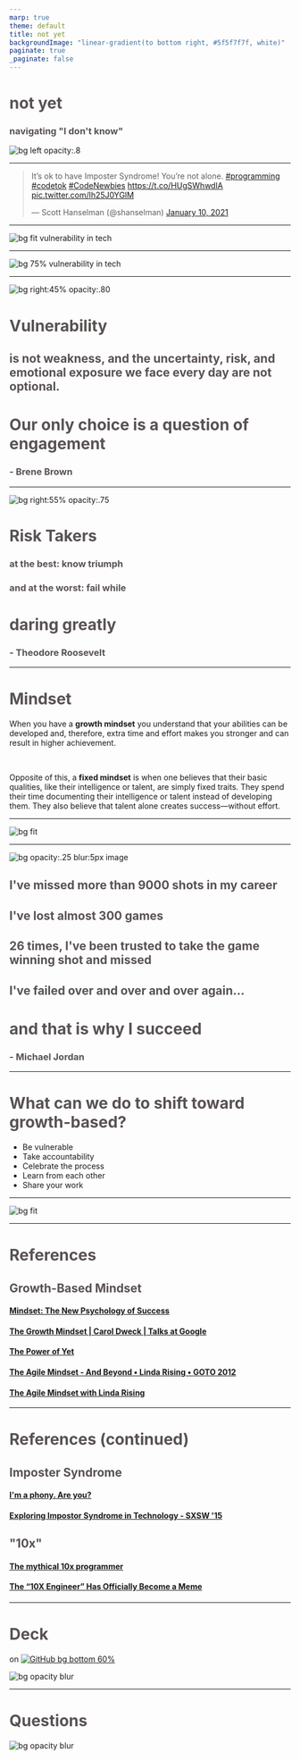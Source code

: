 ```yaml
---
marp: true
theme: default
title: not yet
backgroundImage: "linear-gradient(to bottom right, #5f5f7f7f, white)"
paginate: true
_paginate: false
---
```


# not yet

### navigating "I don't know"

![bg left opacity:.8](./resources/iStock-1199606096.jpg)

---

<!-- rare bit of vulnerability -- it is OK to not know! -->

<blockquote class="twitter-tweet" data-align="center" data-width="500">
  <p lang="en" dir="ltr">It’s ok to have Imposter Syndrome! You’re not alone. <a href="https://twitter.com/hashtag/programming?src=hash&amp;ref_src=twsrc%5Etfw">#programming</a> <a href="https://twitter.com/hashtag/codetok?src=hash&amp;ref_src=twsrc%5Etfw">#codetok</a> <a href="https://twitter.com/hashtag/CodeNewbies?src=hash&amp;ref_src=twsrc%5Etfw">#CodeNewbies</a> <a href="https://t.co/HUgSWhwdlA">https://t.co/HUgSWhwdlA</a> <a href="https://t.co/lh25J0YGlM">pic.twitter.com/lh25J0YGlM</a></p>&mdash; Scott Hanselman (@shanselman) <a href="https://twitter.com/shanselman/status/1348399361521111040?ref_src=twsrc%5Etfw">January 10, 2021</a>
</blockquote><script async src="https://platform.twitter.com/widgets.js" charset="utf-8"></script>

---
<!-- let's find more examples! -->
![bg fit vulnerability in tech](./resources/search_bar.png)

---

![bg 75% vulnerability in tech](./resources/vulnerability_in_tech.png)

<!-- nope! -->

---

<!-- what do others say about vulnerability? -->

![bg right:45% opacity:.80](./resources/iStock-1218833196.jpg)
# Vulnerability
## is **not weakness**, and the uncertainty, risk, and emotional exposure we face every day are **not optional**.
# **Our only choice is a question of engagement**
### - Brene Brown

---

<!-- Brene Brown frequently quotes this 1910 speech -->

![bg right:55% opacity:.75](./resources/boxing_gloves.jpg)
# Risk Takers
### at the best: know triumph
### and at the worst: fail while

# **daring greatly**
### - Theodore Roosevelt

---

<!-- related to vulnerability -- growth-based mindset research by Carol Dweck -- resources on Mixer, Marie Potter -->

# Mindset

When you have a **growth mindset** you understand that your abilities can be developed and, therefore, extra time and effort makes you stronger and can result in higher achievement.

<br/>

Opposite of this, a **fixed mindset** is when one believes that their basic qualities, like their intelligence or talent, are simply fixed traits. They spend their time documenting their intelligence or talent instead of developing them. They also believe that talent alone creates success—without effort.

---

![bg fit](https://evolvingeducation.org/wp-content/uploads/2019/01/Fixed-vs-growth-mindset-graph.png)

---

<style scoped>
h1 {
  color: #595252;
}
h2 {
  color: #595252;
}
h3 {
  color: #595252;
}
</style>

![bg opacity:.25 blur:5px image](./resources/GettyImages-53033254.jpg)

## I've **missed** more than 9000 shots in my career
## I've **lost** almost 300 games
## 26 times, I've been trusted to take the game winning shot and missed
## I've failed over and over and over again...
# and that is **why I succeed**

### - Michael Jordan

---

# What can we do to shift toward growth-based?

* Be vulnerable
* Take accountability
* Celebrate the process
* Learn from each other
* Share your work

---

![bg fit](http://www.nicholasalexander-es.com/wp-content/uploads/Ladder-of-Accountability.jpg)

---
# References
## Growth-Based Mindset
#### [Mindset: The New Psychology of Success](https://www.goodreads.com/book/show/40745.Mindset)
#### [The Growth Mindset | Carol Dweck | Talks at Google](https://www.youtube.com/watch?v=-71zdXCMU6A)
#### [The Power of Yet](https://www.youtube.com/watch?v=_X0mgOOSpLU)
#### [The Agile Mindset - And Beyond • Linda Rising • GOTO 2012](https://www.youtube.com/watch?v=C13JC_YP2Q8&t=2545s)
#### [The Agile Mindset with Linda Rising](https://hanselminutes.com/389/the-agile-mindset-with-linda-rising)

---
# References (continued)

## Imposter Syndrome
#### [I'm a phony. Are you?](https://www.hanselman.com/blog/im-a-phony-are-you)
#### [Exploring Impostor Syndrome in Technology - SXSW '15](https://www.hanselman.com/blog/exploring-impostor-syndrome-in-technology-sxsw-15)

## "10x"
#### [The mythical 10x programmer](http://antirez.com/news/112)
#### [The “10X Engineer” Has Officially Become a Meme](https://www.7pace.com/blog/10x-engineers)
#### 

---

# Deck
on
[![GitHub bg bottom 60%](https://1000logos.net/wp-content/uploads/2021/05/GitHub-logo.png)](https://github.com/chris-peterson/not-yet#overview)

![bg opacity blur](https://en.gravatar.com/userimage/191411074/ae048df8cb862ca80d1c504aa6674db8.jpg)

---

# Questions

![bg opacity blur](./resources/iStock-1169898232.jpg)
